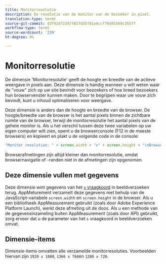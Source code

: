 ```yaml
---
title: Monitorresolutie
description: De resolutie van de monitor van de bezoeker in pixel.
translation-type: tm+mt
source-git-commit: d3f92d72207f027d35f81a4ccf70d01569c3557f
workflow-type: tm+mt
source-wordcount: '239'
ht-degree: 0%

---
```



# Monitorresolutie

De dimensie &#39;Monitorresolutie&#39; geeft de hoogte en breedte van de actieve weergave in pixels aan. Deze dimensie is handig wanneer u wilt weten waar de &quot;vouw&quot; zich op uw site bevindt voor bezoekers of hoe breed bezoekers hun browservenster kunnen maken. Door te begrijpen waar uw vouw zich bevindt, kunt u inhoud optimaliseren voor weergave.

Deze dimensie is anders dan de hoogte en breedte van de browser. De hoogte/breedte van de browser is het aantal pixels binnen de zichtbare ruimte van de browser, terwijl de monitorresolutie het aantal pixels van de gehele monitor is. Als u het verschil tussen deze twee variabelen op uw eigen computer wilt zien, opent u de browserconsole (F12 in de meeste browsers) en kopieert en plakt u de volgende code in de console:

```js
"Monitor resolution: " + screen.width + "x" + screen.height + "\nBrowser resolution: " + window.innerWidth + "x" + window.innerHeight;
```

Browserafmetingen zijn altijd kleiner dan monitorresolutie, omdat browsernavigatie of -randen niet in de afmetingen zijn opgenomen.

## Deze dimensie vullen met gegevens

Deze dimensie wint gegevens van het [`s` vraagkoord](/help/implement/validate/query-parameters.md) in beeldverzoeken terug. AppMeturement verzamelt deze gegevens met behulp van de JavaScript-variabele `screen.width` en `screen.height` in de browser. Als u een bibliotheek AppMeasurement gebruikt (zoals door Adobe Experience Platform Launch), werkt deze afmeting uit de doos. Als u een methode van de gegevensinzameling buiten AppMeasurement (zoals door API) gebruikt, zorg ervoor dat u de parameter van het `s` vraagkoord in beeldverzoeken omvat.

## Dimensie-items

Dimensie-items omvatten alle verzamelde monitorresoluties. Voorbeelden hiervan zijn `1920 x 1080`, `1366 x 768`en `1280 x 720`.

